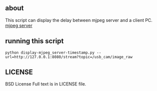 about
-----

This script can display the delay between mjpeg server and a client PC.
[mjpeg server](https://github.com/RobotWebTools/mjpeg_server)


running this script
-------------------

```
python display-mjpeg_server-timestamp.py --url=http://127.0.0.1:8080/stream?topic=/usb_cam/image_raw
```


LICENSE
-------
BSD License
Full text is in LICENSE file.
